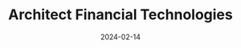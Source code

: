 ---  
layout: startup_page  
title: "Architect Financial Technologies"  
id: "architect.co"  
permalink: "/architectfinancialtechnologiesarchitect.co02142024/"  
website: "https://architect.co/"  
funding_round: ""  
funding_amount: "$12M"  
investors: "BlockTower Capital, Tioga Capital, CMT Digital, ParaFi Capital, A Capital, Twelve Below, Coinbase Ventures, SV Angel, Third Kind, SALT Fund, US Digital Trust"  
about: "Architect Financial Technologies provides institutions and professional investors with comprehensive trading and portfolio management software for traditional and digital asset markets. Its flagship platform offers algorithmic execution, advanced market visualization, and risk management tools. The company also offers Architect Edge, a cross-asset market data platform, and Architect Match, a portfolio management and trade reconciliation platform."  
markets: "Fintech, Derivatives, Digital Assets"  
hq: "Chicago, Illinois, United States"  
founded_year: "2023"  
linkedin: "https://www.linkedin.com/company/architect-xyz"  
twitter: ""  
instagram: ""  
facebook: ""  
crunchbase: "https://www.crunchbase.com/organization/architect"  
pitchbook: ""  

date_display: "14-Feb-2024"  
date: "2024-02-14"

# SEO Optimization  
meta_title: "Architect Financial Technologies -  Funding ($12M)"  
meta_description: "Architect Financial Technologies, Architect Financial Technologies provides institutions and professional investors with comprehensive trading and portfolio management software for tra..."  
meta_keywords: "Architect Financial Technologies, Fintech, Derivatives, Digital Assets,  funding"  
canonical_url: "https://startup.projectstartups.com/architectfinancialtechnologiesarchitect.co02142024/"  
---